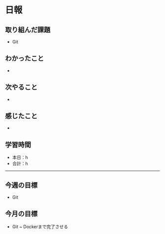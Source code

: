 # 日報

## 取り組んだ課題  

- Git

## わかったこと

- 

## 次やること

- 

## 感じたこと

- 

## 学習時間

- 本日：h
- 合計：h

---

## 今週の目標

- Git

## 今月の目標

- Git ~ Dockerまで完了させる

